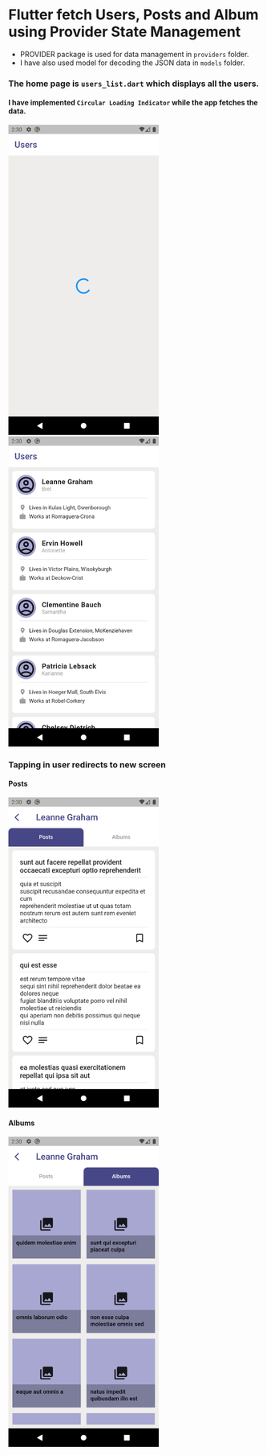 # Flutter fetch Users, Posts and Album using Provider State Management

- PROVIDER package is used for data management in ```providers``` folder.
- I have also used model for decoding the JSON data in ```models``` folder.

### The home page is ```users_list.dart``` which displays all the users.
#### I have implemented ```Circular Loading Indicator``` while the app fetches the data.
<img src="screenshots/1.png" width="300">

<img src="screenshots/2.png" width="300">

### Tapping in user redirects to new screen
#### Posts
<img src="screenshots/3.png" width="300">

#### Albums
<img src="screenshots/4.png" width="300">
